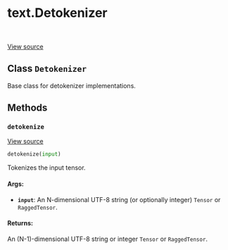 <div itemscope itemtype="http://developers.google.com/ReferenceObject">
<meta itemprop="name" content="text.Detokenizer" />
<meta itemprop="path" content="Stable" />
<meta itemprop="property" content="detokenize"/>
</div>

# text.Detokenizer

<!-- Insert buttons and diff -->

<table class="tfo-notebook-buttons tfo-api" align="left">
</table>

<a target="_blank" href="https://github.com/tensorflow/text/tree/master/tensorflow_text/python/ops/tokenization.py">View
source</a>

## Class `Detokenizer`

Base class for detokenizer implementations.

<!-- Placeholder for "Used in" -->

## Methods

<h3 id="detokenize"><code>detokenize</code></h3>

<a target="_blank" href="https://github.com/tensorflow/text/tree/master/tensorflow_text/python/ops/tokenization.py">View
source</a>

```python
detokenize(input)
```

Tokenizes the input tensor.

#### Args:

*   <b>`input`</b>: An N-dimensional UTF-8 string (or optionally integer)
    `Tensor` or `RaggedTensor`.

#### Returns:

An (N-1)-dimensional UTF-8 string or integer `Tensor` or `RaggedTensor`.
